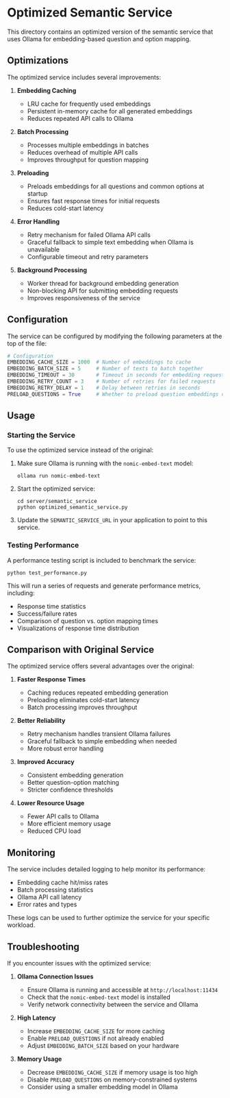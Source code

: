 # Optimized Semantic Service

This directory contains an optimized version of the semantic service that uses Ollama for embedding-based question and option mapping.

## Optimizations

The optimized service includes several improvements:

1. **Embedding Caching**
   - LRU cache for frequently used embeddings
   - Persistent in-memory cache for all generated embeddings
   - Reduces repeated API calls to Ollama

2. **Batch Processing**
   - Processes multiple embeddings in batches
   - Reduces overhead of multiple API calls
   - Improves throughput for question mapping

3. **Preloading**
   - Preloads embeddings for all questions and common options at startup
   - Ensures fast response times for initial requests
   - Reduces cold-start latency

4. **Error Handling**
   - Retry mechanism for failed Ollama API calls
   - Graceful fallback to simple text embedding when Ollama is unavailable
   - Configurable timeout and retry parameters

5. **Background Processing**
   - Worker thread for background embedding generation
   - Non-blocking API for submitting embedding requests
   - Improves responsiveness of the service

## Configuration

The service can be configured by modifying the following parameters at the top of the file:

```python
# Configuration
EMBEDDING_CACHE_SIZE = 1000  # Number of embeddings to cache
EMBEDDING_BATCH_SIZE = 5     # Number of texts to batch together
EMBEDDING_TIMEOUT = 30       # Timeout in seconds for embedding requests
EMBEDDING_RETRY_COUNT = 3    # Number of retries for failed requests
EMBEDDING_RETRY_DELAY = 1    # Delay between retries in seconds
PRELOAD_QUESTIONS = True     # Whether to preload question embeddings on startup
```

## Usage

### Starting the Service

To use the optimized service instead of the original:

1. Make sure Ollama is running with the `nomic-embed-text` model:
   ```
   ollama run nomic-embed-text
   ```

2. Start the optimized service:
   ```
   cd server/semantic_service
   python optimized_semantic_service.py
   ```

3. Update the `SEMANTIC_SERVICE_URL` in your application to point to this service.

### Testing Performance

A performance testing script is included to benchmark the service:

```
python test_performance.py
```

This will run a series of requests and generate performance metrics, including:
- Response time statistics
- Success/failure rates
- Comparison of question vs. option mapping times
- Visualizations of response time distribution

## Comparison with Original Service

The optimized service offers several advantages over the original:

1. **Faster Response Times**
   - Caching reduces repeated embedding generation
   - Preloading eliminates cold-start latency
   - Batch processing improves throughput

2. **Better Reliability**
   - Retry mechanism handles transient Ollama failures
   - Graceful fallback to simple embedding when needed
   - More robust error handling

3. **Improved Accuracy**
   - Consistent embedding generation
   - Better question-option matching
   - Stricter confidence thresholds

4. **Lower Resource Usage**
   - Fewer API calls to Ollama
   - More efficient memory usage
   - Reduced CPU load

## Monitoring

The service includes detailed logging to help monitor its performance:

- Embedding cache hit/miss rates
- Batch processing statistics
- Ollama API call latency
- Error rates and types

These logs can be used to further optimize the service for your specific workload.

## Troubleshooting

If you encounter issues with the optimized service:

1. **Ollama Connection Issues**
   - Ensure Ollama is running and accessible at `http://localhost:11434`
   - Check that the `nomic-embed-text` model is installed
   - Verify network connectivity between the service and Ollama

2. **High Latency**
   - Increase `EMBEDDING_CACHE_SIZE` for more caching
   - Enable `PRELOAD_QUESTIONS` if not already enabled
   - Adjust `EMBEDDING_BATCH_SIZE` based on your hardware

3. **Memory Usage**
   - Decrease `EMBEDDING_CACHE_SIZE` if memory usage is too high
   - Disable `PRELOAD_QUESTIONS` on memory-constrained systems
   - Consider using a smaller embedding model in Ollama